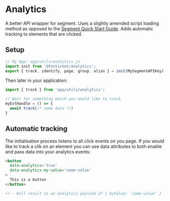 # Analytics

A better API wrapper for segment. Uses a slightly amended script loading method as opposed to the [Segment Quick Start Guide](https://segment.com/docs/sources/website/analytics.js/quickstart/).
Adds automatic tracking to elements that are clicked.


## Setup

```js
// My App: app/utils/analytics.js
import init from '@festicket/analytics';
export { track, identify, page, group, alias } = init(MySegmentAPIKey);
```

Then later in your application:

```js
import { track } from 'app/utils/analytics';

// Wait for something which you would like to track
myEvtHandle = () => {
  await track(/* some data */)
}
```

## Automatic tracking

The initialisation process listens to all click events on you page.
If you would like to track a clik on an element you can use data attributes to both enable and pass data into your analytics events:

```html
<button
  data-analytics='true'
  data-analytics-my-value='some-value'
>
  This is a button
</button>

<!-- Will result in an analytics payload of { myValue: 'some-value' } -->
```

